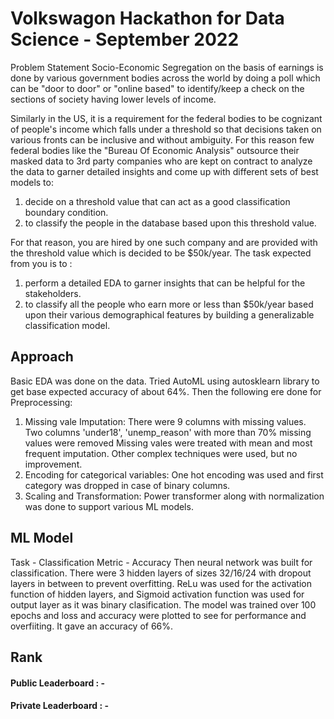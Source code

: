 # Volkswagon Hackathon for Data Science - September 2022

Problem Statement
Socio-Economic Segregation on the basis of earnings is done by various government bodies across the world by doing a poll which can be
"door to door" or "online based" to identify/keep a check on the sections of society having lower levels of income.

Similarly in the US, it is a requirement for the federal bodies to be cognizant of people's income which falls under a 
threshold so that decisions taken on various fronts can be inclusive and without ambiguity. For this reason 
few federal bodies like the "Bureau Of Economic Analysis" outsource their masked data to 3rd party companies who are kept on contract to analyze the 
data to garner detailed insights and come up with different sets of best 
models to: 
  1) decide on a threshold value that can act as a good classification boundary condition.
  2) to classify the people in the database based upon this threshold value.

For that reason, you are hired by one such company and are provided with the threshold value 
which is decided to be $50k/year. The task expected from you is to :
  1) perform a detailed EDA to garner insights that can be helpful for the stakeholders.
  2) to classify all the people who earn more or less than $50k/year based upon their various demographical features
     by building a generalizable classification model.
   
## Approach

Basic EDA was done on the data.
Tried AutoML using autosklearn library to get base expected accuracy of about 64%.
Then the following ere done for Preprocessing:
  1. Missing vale Imputation: There were 9 columns with missing values. Two columns 'under18', 'unemp_reason' with more than 70% missing values were removed
     Missing vales were treated with mean and most frequent imputation. Other complex techniques were used, but no improvement.
  2. Encoding for categorical variables: One hot encoding was used and first category was dropped in case of binary columns.
  3. Scaling and Transformation: Power transformer along with normalization was done to support various ML models.
 
## ML Model
Task - Classification
Metric - Accuracy
Then neural network was built for classification. There were 3 hidden layers of sizes 32/16/24 with dropout layers in between to prevent overfitting.
ReLu was used for the activation function of hidden layers, and Sigmoid activation function was used for output layer as it was binary clasification.
The model was trained over 100 epochs and loss and accuracy were plotted to see for performance and overfiiting. It gave an accuracy of 66%.


## Rank
#### Public Leaderboard  :  -
#### Private Leaderboard : -
